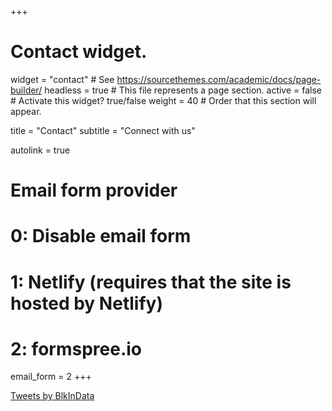 +++
# Contact widget.
widget = "contact"  # See https://sourcethemes.com/academic/docs/page-builder/
headless = true  # This file represents a page section.
active = false  # Activate this widget? true/false
weight = 40  # Order that this section will appear.

title = "Contact"
subtitle = "Connect with us"

autolink = true

# Email form provider
#   0: Disable email form
#   1: Netlify (requires that the site is hosted by Netlify)
#   2: formspree.io
email_form = 2
+++

<a class="twitter-timeline" data-height="1000" data-theme="dark" href="https://twitter.com/BlkInData?ref_src=twsrc%5Etfw">Tweets by BlkInData</a> <script async src="https://platform.twitter.com/widgets.js" charset="utf-8"></script>